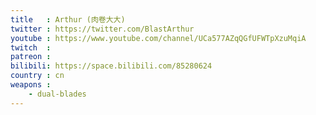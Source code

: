 ```yaml
---
title   : Arthur (肉卷大大)
twitter : https://twitter.com/BlastArthur
youtube : https://www.youtube.com/channel/UCa577AZqQGfUFWTpXzuMqiA
twitch  :
patreon :
bilibili: https://space.bilibili.com/85280624
country : cn
weapons :
    - dual-blades
---
```

